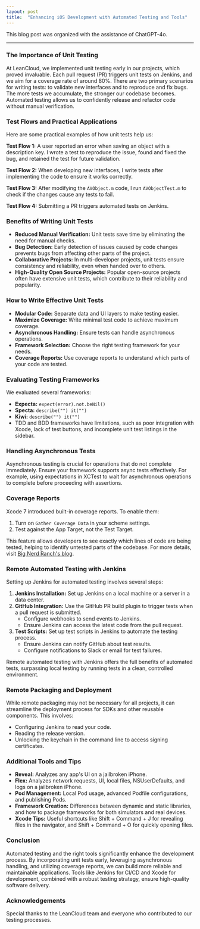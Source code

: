 ```yaml
---
layout: post
title:  "Enhancing iOS Development with Automated Testing and Tools"
---
```


This blog post was organized with the assistance of ChatGPT-4o.

---

### The Importance of Unit Testing

At LeanCloud, we implemented unit testing early in our projects, which proved invaluable. Each pull request (PR) triggers unit tests on Jenkins, and we aim for a coverage rate of around 80%. There are two primary scenarios for writing tests: to validate new interfaces and to reproduce and fix bugs. The more tests we accumulate, the stronger our codebase becomes. Automated testing allows us to confidently release and refactor code without manual verification.

### Test Flows and Practical Applications
Here are some practical examples of how unit tests help us:

**Test Flow 1:** A user reported an error when saving an object with a description key. I wrote a test to reproduce the issue, found and fixed the bug, and retained the test for future validation.

**Test Flow 2:** When developing new interfaces, I write tests after implementing the code to ensure it works correctly.

**Test Flow 3:** After modifying the `AVObject.m` code, I run `AVObjectTest.m` to check if the changes cause any tests to fail.

**Test Flow 4:** Submitting a PR triggers automated tests on Jenkins.

### Benefits of Writing Unit Tests
- **Reduced Manual Verification:** Unit tests save time by eliminating the need for manual checks.
- **Bug Detection:** Early detection of issues caused by code changes prevents bugs from affecting other parts of the project.
- **Collaborative Projects:** In multi-developer projects, unit tests ensure consistency and reliability, even when handed over to others.
- **High-Quality Open Source Projects:** Popular open-source projects often have extensive unit tests, which contribute to their reliability and popularity.

### How to Write Effective Unit Tests
- **Modular Code:** Separate data and UI layers to make testing easier.
- **Maximize Coverage:** Write minimal test code to achieve maximum coverage.
- **Asynchronous Handling:** Ensure tests can handle asynchronous operations.
- **Framework Selection:** Choose the right testing framework for your needs.
- **Coverage Reports:** Use coverage reports to understand which parts of your code are tested.

### Evaluating Testing Frameworks
We evaluated several frameworks:
- **Expecta:** `expect(error).not.beNil()`
- **Specta:** `describe("") it("")`
- **Kiwi:** `describe("") it("")`
- TDD and BDD frameworks have limitations, such as poor integration with Xcode, lack of test buttons, and incomplete unit test listings in the sidebar.

### Handling Asynchronous Tests
Asynchronous testing is crucial for operations that do not complete immediately. Ensure your framework supports async tests effectively. For example, using expectations in XCTest to wait for asynchronous operations to complete before proceeding with assertions.

### Coverage Reports
Xcode 7 introduced built-in coverage reports. To enable them:
1. Turn on `Gather Coverage Data` in your scheme settings.
2. Test against the App Target, not the Test Target.

This feature allows developers to see exactly which lines of code are being tested, helping to identify untested parts of the codebase. For more details, visit [Big Nerd Ranch's blog](https://www.bignerdranch.com/blog/weve-got-you-covered/).

### Remote Automated Testing with Jenkins
Setting up Jenkins for automated testing involves several steps:
1. **Jenkins Installation:** Set up Jenkins on a local machine or a server in a data center.
2. **GitHub Integration:** Use the GitHub PR build plugin to trigger tests when a pull request is submitted.
   - Configure webhooks to send events to Jenkins.
   - Ensure Jenkins can access the latest code from the pull request.
3. **Test Scripts:** Set up test scripts in Jenkins to automate the testing process.
   - Ensure Jenkins can notify GitHub about test results.
   - Configure notifications to Slack or email for test failures.

Remote automated testing with Jenkins offers the full benefits of automated tests, surpassing local testing by running tests in a clean, controlled environment.

### Remote Packaging and Deployment
While remote packaging may not be necessary for all projects, it can streamline the deployment process for SDKs and other reusable components. This involves:
- Configuring Jenkins to read your code.
- Reading the release version.
- Unlocking the keychain in the command line to access signing certificates.

### Additional Tools and Tips
- **Reveal:** Analyzes any app's UI on a jailbroken iPhone.
- **Flex:** Analyzes network requests, UI, local files, NSUserDefaults, and logs on a jailbroken iPhone.
- **Pod Management:** Local Pod usage, advanced Podfile configurations, and publishing Pods.
- **Framework Creation:** Differences between dynamic and static libraries, and how to package frameworks for both simulators and real devices.
- **Xcode Tips:** Useful shortcuts like Shift + Command + J for revealing files in the navigator, and Shift + Command + O for quickly opening files.

### Conclusion
Automated testing and the right tools significantly enhance the development process. By incorporating unit tests early, leveraging asynchronous handling, and utilizing coverage reports, we can build more reliable and maintainable applications. Tools like Jenkins for CI/CD and Xcode for development, combined with a robust testing strategy, ensure high-quality software delivery.

### Acknowledgements
Special thanks to the LeanCloud team and everyone who contributed to our testing processes.
